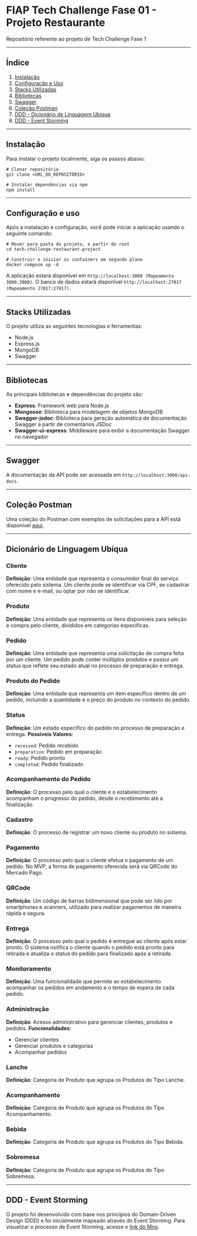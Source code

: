 # FIAP Tech Challenge Fase 01 - Projeto Restaurante
Repositório referente ao projeto de Tech Challenge Fase 1

---

## Índice

1. [Instalação](#instalação)
2. [Configuração e Uso](#configuração-e-uso)
3. [Stacks Utilizadas](#stacks-utilizadas)
4. [Bibliotecas](#bibliotecas)
5. [Swagger](#swagger)
6. [Coleção Postman](#coleção-postman)
7. [DDD - Dicionário de Linguagem Ubíqua](#dicionário-de-linguagem-ubíqua)
6. [DDD - Event Storming](#ddd---event-storming)


---

## Instalação

Para instalar o projeto localmente, siga os passos abaixo:

```
# Clonar repositório
git clone <URL_DO_REPOSITÓRIO>

# Instalar dependências via npm
npm install
```

---

## Configuração e uso

Após a instalação e configuração, você pode iniciar a aplicação usando o seguinte comando:


```
# Mover para pasta do projeto, a partir do root
cd tech-challenge-restaurant-project

# Construir e iniciar os containers em segundo plano
docker compose up -d
```

A aplicação estará disponível em `http://localhost:3000 (Mapeamento 3000:3000)`.
O banco de dados estará disponível `http://localhost:27017 (Mapeamento 27017:27017)`.

---

## Stacks Utilizadas

O projeto utiliza as seguintes tecnologias e ferramentas:

- Node.js
- Express.js
- MongoDB
- Swagger

---

## Bibliotecas

As principais bibliotecas e dependências do projeto são:

- **Express**: Framework web para Node.js
- **Mongoose**: Biblioteca para modelagem de objetos MongoDB
- **Swagger-jsdoc**: Biblioteca para geração automática de documentação Swagger a partir de comentários JSDoc
- **Swagger-ui-express**: Middleware para exibir a documentação Swagger no navegador

---

## Swagger

A documentação da API pode ser acessada em `http://localhost:3000/api-docs`.

---

## Coleção Postman

Uma coleção do Postman com exemplos de solicitações para a API está disponível [aqui](https://api.postman.com/collections/8588306-910507ef-8d75-4359-8b00-43785098e8ee?access_key=PMAT-01HZ0QKVX7S6TZDSRNQY86X5C1).

---

## Dicionário de Linguagem Ubíqua

### Cliente
**Definição**: Uma entidade que representa o consumidor final do serviço oferecido pelo sistema. Um cliente pode se identificar via CPF, se cadastrar com nome e e-mail, ou optar por não se identificar.

### Produto
**Definição**: Uma entidade que representa os itens disponíveis para seleção e compra pelo cliente, divididos em categorias específicas.

### Pedido
**Definição**: Uma entidade que representa uma solicitação de compra feita por um cliente. Um pedido pode conter múltiplos produtos e possui um status que reflete seu estado atual no processo de preparação e entrega.

### Produto do Pedido
**Definição**: Uma entidade que representa um item específico dentro de um pedido, incluindo a quantidade e o preço do produto no contexto do pedido.

### Status
**Definição**: Um estado específico do pedido no processo de preparação e entrega.
**Possíveis Valores**:
- `received`: Pedido recebido
- `preparation`: Pedido em preparação
- `ready`: Pedido pronto
- `completed`: Pedido finalizado

### Acompanhamento do Pedido
**Definição**: O processo pelo qual o cliente e o estabelecimento acompanham o progresso do pedido, desde o recebimento até a finalização.

### Cadastro
**Definição**: O processo de registrar um novo cliente ou produto no sistema.

### Pagamento
**Definição**: O processo pelo qual o cliente efetua o pagamento de um pedido. No MVP, a forma de pagamento oferecida será via QRCode do Mercado Pago.

### QRCode
**Definição**: Um código de barras bidimensional que pode ser lido por smartphones e scanners, utilizado para realizar pagamentos de maneira rápida e segura.

### Entrega
**Definição**: O processo pelo qual o pedido é entregue ao cliente após estar pronto. O sistema notifica o cliente quando o pedido está pronto para retirada e atualiza o status do pedido para finalizado após a retirada.

### Monitoramento
**Definição**: Uma funcionalidade que permite ao estabelecimento acompanhar os pedidos em andamento e o tempo de espera de cada pedido.

### Administração
**Definição**: Acesso administrativo para gerenciar clientes, produtos e pedidos.
**Funcionalidades**:
- Gerenciar clientes
- Gerenciar produtos e categorias
- Acompanhar pedidos

### Lanche
**Definição**: Categoria de Produto que agrupa os Produtos do Tipo Lanche.

### Acompanhamento
**Definição**: Categoria de Produto que agrupa os Produtos do Tipo Acompanhamento.

### Bebida
**Definição**: Categoria de Produto que agrupa os Produtos do Tipo Bebida.

### Sobremesa
**Definição**: Categoria de Produto que agrupa os Produtos do Tipo Sobremesa.

---


## DDD - Event Storming

O projeto foi desenvolvido com base nos princípios do Domain-Driven Design (DDD) e foi inicialmente mapeado através do Event Storming. Para visualizar o processo de Event Storming, acesse o [link do Miro](https://miro.com/app/board/uXjVKEK0ulQ=/?share_link_id=946525556601).

